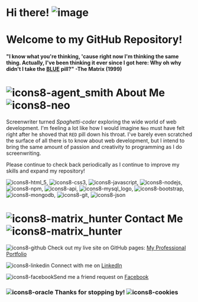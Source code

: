 # Hi there! ![image](https://user-images.githubusercontent.com/74195719/117839464-3ebf1900-b249-11eb-8ee9-8d2832d44e64.png)
# Welcome to my GitHub Repository!

#### "I know what you're thinking, 'cause right now I'm thinking the same thing. Actually, I've been thinking it ever since I got here: Why oh why didn't I take the [BLUE](https://www.imdb.com/title/tt0133093/?ref_=ttqt_qt_tt) pill?" -The Matrix (1999) 


# ![icons8-agent_smith](https://user-images.githubusercontent.com/74195719/117968838-a2525080-b2f4-11eb-820d-3a714974d9e0.png) About Me ![icons8-neo](https://user-images.githubusercontent.com/74195719/117961754-78952b80-b2ec-11eb-89fa-ede9e752d529.png)                              

Screenwriter turned <i>Spaghetti-coder</i>  exploring the wide world of web development. I'm feeling a lot like how I would imagine `Neo` must have felt right after he shoved that `RED` pill down his throat. I've barely even scratched the surface of all there is to know about web development, but I intend to bring the same amount of passion and creativity to programming as I do screenwriting. 

Please continue to check back periodically as I continue to improve my skills and expand my repository!


![icons8-html_5](https://user-images.githubusercontent.com/74195719/117992980-519b2180-b30d-11eb-8d6e-d64c5282a686.png), ![icons8-css3](https://user-images.githubusercontent.com/74195719/117993027-5d86e380-b30d-11eb-9d5d-2f085a38bfee.png), ![icons8-javascript](https://user-images.githubusercontent.com/74195719/117993202-83ac8380-b30d-11eb-9e5f-b08908652624.png), ![icons8-nodejs](https://user-images.githubusercontent.com/74195719/117993263-91620900-b30d-11eb-8a6a-d70e1dfd72b3.png), ![icons8-npm](https://user-images.githubusercontent.com/74195719/117993288-96bf5380-b30d-11eb-8e01-e57fc2930826.png), ![icons8-api](https://user-images.githubusercontent.com/74195719/117993454-c1a9a780-b30d-11eb-9b44-f6c2b23c083c.png), ![icons8-mysql_logo](https://user-images.githubusercontent.com/74195719/117993309-9c1c9e00-b30d-11eb-9aea-ca65e6240957.png), ![icons8-bootstrap](https://user-images.githubusercontent.com/74195719/117993600-e3a32a00-b30d-11eb-843c-17b61d1f9e1c.png), ![icons8-mongodb](https://user-images.githubusercontent.com/74195719/117993680-f0c01900-b30d-11eb-853d-5576b10e250f.png), ![icons8-git](https://user-images.githubusercontent.com/74195719/117993825-10574180-b30e-11eb-98ea-30743687f62c.png), ![icons8-json](https://user-images.githubusercontent.com/74195719/118023531-a2217780-b32b-11eb-90e3-00a8019a24ef.png)








# ![icons8-matrix_hunter](https://user-images.githubusercontent.com/74195719/117962326-1ab51380-b2ed-11eb-9ae1-2a4f254dbf77.png) Contact Me ![icons8-matrix_hunter](https://user-images.githubusercontent.com/74195719/117962326-1ab51380-b2ed-11eb-9ae1-2a4f254dbf77.png)



![icons8-github](https://user-images.githubusercontent.com/74195719/117971768-4c7fa780-b2f8-11eb-96ad-c8834896f091.png)
Check out my live site on GitHub pages: [My Professional Portfolio](https://rdevans87.github.io/RyanEvans_ProfessionalPortfolio/)


![icons8-linkedin](https://user-images.githubusercontent.com/74195719/117971147-7edcd500-b2f7-11eb-85c4-29e8daa6d86e.png) Connect with me on [LinkedIn](https://www.linkedin.com/in/ryanevanscreative/)


![icons8-facebook](https://user-images.githubusercontent.com/74195719/117971909-7638ce80-b2f8-11eb-8c49-ac386f85900a.png)Send me a friend request on [Facebook](https://www.facebook.com/ryan.evans.50115)







### ![icons8-oracle](https://user-images.githubusercontent.com/74195719/117966552-07f10d80-b2f2-11eb-888f-3b1d07052116.png) Thanks for stopping by! ![icons8-cookies](https://user-images.githubusercontent.com/74195719/118022600-85d10b00-b32a-11eb-9bd1-855e73d48f6e.png)

